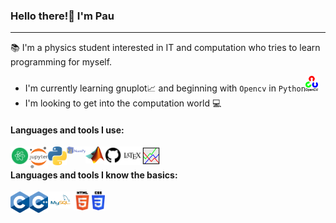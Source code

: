 ### Hello there!:wave: I'm Pau

 ___

:books: I'm a physics student interested in IT and computation who tries to learn programming for myself.

- I'm currently learning gnuplot:chart_with_upwards_trend: and beginning with `Opencv` in `Python`<img title="opencv-logo" width="20px" src="images\opencv-logo.png" />
- I'm looking to get into the computation world :computer:

#### Languages and tools I use:

<img align="left" title="atom-logo" width="30px" src="images\atom-logo.png" />&nbsp;&nbsp;&nbsp;&nbsp;&nbsp;&nbsp;&nbsp;
<img align="left" title="Jupyter-logo" width="30px" src="images\Jupyter-logo.png" />&nbsp;&nbsp;&nbsp;&nbsp;&nbsp;&nbsp;&nbsp;
<img align="left" title="Python-logo" width="30px" src="images\python-logo.png" />&nbsp;&nbsp;&nbsp;&nbsp;&nbsp;&nbsp;&nbsp;
<img align="left" title="Numpy-logo" width="30px" src="images\numpy-logo.png" />&nbsp;&nbsp;&nbsp;&nbsp;&nbsp;&nbsp;&nbsp;
<img align="left" title="matlab-logo" width="30px" src="images\matl-logo.png" />&nbsp;&nbsp;&nbsp;&nbsp;&nbsp;&nbsp;&nbsp;
<img align="left" title="github-logo" width="30px" src="images\github-logo.png" />&nbsp;&nbsp;&nbsp;&nbsp;&nbsp;&nbsp;&nbsp;
<img align="left" title="latex-logo" width="30px" src="images\latex-logo.png" />&nbsp;&nbsp;&nbsp;&nbsp;&nbsp;&nbsp;&nbsp;
<img align="left" title="gnuplot-logo" width="30px" src="images\gnuplot-logo.png" />&nbsp;&nbsp;&nbsp;&nbsp;&nbsp;&nbsp;&nbsp;

#### Languages and tools I know the basics:

<img align="left" title="c-logo" width="30px" src="images\c-logo.png" />&nbsp;&nbsp;&nbsp;&nbsp;&nbsp;&nbsp;&nbsp;
<img align="left" title="c++-logo" width="30px" src="images\c++-logo.png" />&nbsp;&nbsp;&nbsp;&nbsp;&nbsp;&nbsp;&nbsp;
<img align="left" title="mySQL-logo" width="40px" src="images\mySQL-logo.png" />&nbsp;&nbsp;&nbsp;&nbsp;&nbsp;&nbsp;&nbsp;
<img align="left" title="HTML-logo" width="30px" src="images\HTML-logo.png" />&nbsp;&nbsp;&nbsp;&nbsp;&nbsp;&nbsp;&nbsp;
<img align="left" title="CSS-logo" width="21px" src="images\CSS-logo.png" />&nbsp;&nbsp;&nbsp;&nbsp;&nbsp;&nbsp;&nbsp;
